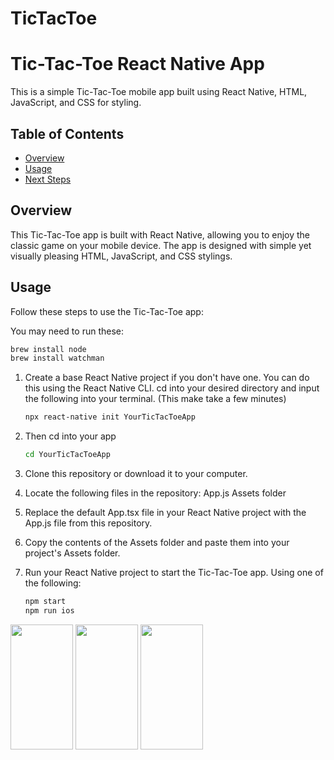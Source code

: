 # TicTacToe

# Tic-Tac-Toe React Native App

This is a simple Tic-Tac-Toe mobile app built using React Native, HTML, JavaScript, and CSS for styling. 

## Table of Contents

- [Overview](#overview)
- [Usage](#usage)
- [Next Steps](#next-steps)

## Overview

This Tic-Tac-Toe app is built with React Native, allowing you to enjoy the classic game on your mobile device. The app is designed with simple yet visually pleasing HTML, JavaScript, and CSS stylings.

## Usage

Follow these steps to use the Tic-Tac-Toe app:

You may need to run these:
   ```bash
   brew install node
   brew install watchman
   ```

1. Create a base React Native project if you don't have one. You can do this using the React Native CLI. cd into your desired directory and input the following into your terminal. (This make take a few minutes)

   ```bash
   npx react-native init YourTicTacToeApp
   ```
2. Then cd into your app
   ```bash
   cd YourTicTacToeApp
   ```
3. Clone this repository or download it to your computer.

4. Locate the following files in the repository:
   App.js
   Assets folder

5. Replace the default App.tsx file in your React Native project with the App.js file from this repository.

6. Copy the contents of the Assets folder and paste them into your project's Assets folder.

7. Run your React Native project to start the Tic-Tac-Toe app. Using one of the following:
   ```bash
   npm start
   npm run ios
   ```




<img src='https://github.com/AmmarAlzureiqi/TicTacToeApp/assets/100096699/c81b8638-b972-411b-a04a-66a43da90735' width='100' height='200'>
<img src='https://github.com/AmmarAlzureiqi/TicTacToeApp/assets/100096699/1dae2f3f-031f-4e5c-a3a6-a07f6e69acdd' width='100' height='200'>
<img src='https://github.com/AmmarAlzureiqi/TicTacToeApp/assets/100096699/c50075e7-ea9f-4b58-ad9f-d501c1c1919e' width='100' height='200'>

